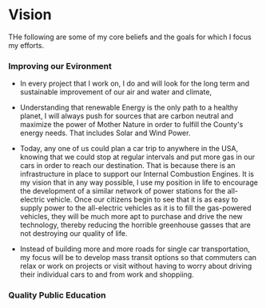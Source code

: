 # Vision
THe following are some of my core beliefs and the goals for which I focus my efforts.

### Improving our Evironment

* In every project that I work on, I do and will look for the long term and sustainable improvement of our air and water and climate,

* Understanding that renewable Energy is the only path to a healthy planet, I will always push for sources that are carbon neutral and maximize the power of Mother Nature in order to fulfill the County's energy needs.  That includes Solar and Wind Power.

* Today, any one of us could plan a car trip to anywhere in the USA, knowing that we could stop at regular intervals and put more gas in our cars in order to reach our destination.  That is because there is an infrastructure in place to support our Internal Combustion Engines.  It is my vision that in any way possible, I use my position in life to encourage the development of a similar network of power stations for the all-electric vehicle.  Once our citizens begin to see that it is as easy to supply power to the all-electric vehicles as it is to fill the gas-powered vehicles, they will be much more apt to purchase and drive the new technology, thereby reducing the horrible greenhouse gasses that are not destroying our quality of life.

* Instead of building more and more roads for single car transportation, my focus will be to develop mass transit options so that commuters can relax or work on projects or visit without having to worry about driving their individual cars to and from work and shoppiing.

### Quality Public Education 





